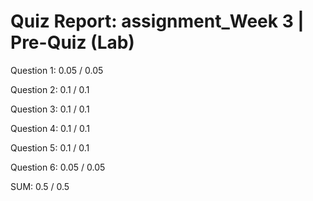 # Quiz Report: assignment_Week 3 | Pre-Quiz (Lab)

Question 1: 0.05 / 0.05

Question 2: 0.1 / 0.1

Question 3: 0.1 / 0.1

Question 4: 0.1 / 0.1

Question 5: 0.1 / 0.1

Question 6: 0.05 / 0.05

SUM: 0.5 / 0.5
